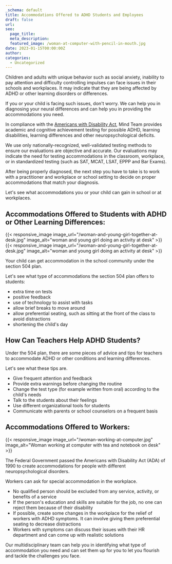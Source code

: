 ```yaml
---
_schema: default
title: Accommodations Offered to ADHD Students and Employees
draft: false
url:
seo:
  page_title:
  meta_description:
  featured_image: /woman-at-computer-with-pencil-in-mouth.jpg
date: 2023-01-15T00:00:00Z
author:
categories:
  - Uncategorized
---
```

Children and adults with unique behavior such as social anxiety, inability to pay attention and difficulty controlling impulses can face issues in their schools and workplaces. It may indicate that they are being affected by ADHD or other learning disorders or differences.

If you or your child is facing such issues, don't worry. We can help you in diagnosing your neural differences and can help you in providing the accommodations you need.

In compliance with the [Americans with Disability Act](https://adata.org/factsheet/ADA-overview), Mind Team provides academic and cognitive achievement testing for possible ADHD, learning disabilities, learning differences and other neuropsychological deficits.

We use only nationally-recognized, well-validated testing methods to ensure our evaluations are objective and accurate. Our evaluations may indicate the need for testing accommodations in the classroom, workplace, or in standardized testing (such as SAT, MCAT, LSAT, EPPP and Bar Exams).

After being properly diagnosed, the next step you have to take is to work with a practitioner and workplace or school setting to decide on proper accommodations that match your diagnosis.

Let's see what accommodations you or your child can gain in school or at workplaces.

## Accommodations Offered to Students with ADHD or Other Learning Differences:

{{< responsive_image image_url="/woman-and-young-girl-together-at-desk.jpg" image_alt="woman and young girl doing an activity at desk" >}}
{{< responsive_image image_url="/woman-and-young-girl-together-at-desk.jpg" image_alt="woman and young girl doing an activity at desk" >}}

Your child can get accommodation in the school community under the section 504 plan.

Let's see what type of accommodations the section 504 plan offers to students:

* extra time on tests
* positive feedback
* use of technology to assist with tasks
* allow brief breaks to move around
* allow preferential seating, such as sitting at the front of the class to avoid distractions
* shortening the child's day

## How Can Teachers Help ADHD Students?

Under the 504 plan, there are some pieces of advice and tips for teachers to accommodate ADHD or other conditions and learning differences.

Let's see what these tips are.

* Give frequent attention and feedback
* Provide extra warnings before changing the routine
* Change the test type (for example written from oral) according to the child's needs
* Talk to the students about their feelings
* Use different organizational tools for students
* Communicate with parents or school counselors on a frequent basis

## Accommodations Offered to Workers:

{{< responsive_image image_url="/woman-working-at-computer.jpg" image_alt="Woman working at computer with tea and notebook on desk" >}}

The Federal Government passed the Americans with Disability Act (ADA) of 1990 to create accommodations for people with different neuropsychological disorders.

Workers can ask for special accommodation in the workplace.

* No qualified person should be excluded from any service, activity, or benefits of a service
* If the person's education and skills are suitable for the job, no one can reject them because of their disability
* If possible, create some changes in the workplace for the relief of workers with ADHD symptoms. It can involve giving them preferential seating to decrease distractions
* Workers with symptoms can discuss their issues with their HR department and can come up with realistic solutions

Our multidisciplinary team can help you in identifying what type of accommodation you need and can set them up for you to let you flourish and tackle the challenges you face.